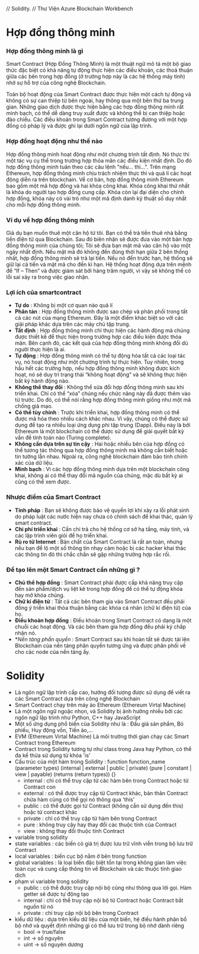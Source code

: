 // Solidity.
// Thư Viện Azure Blockchain Workbench

# Hợp đồng thông minh

### Hợp đồng thông minh là gì

Smart Contract (Hợp Đồng Thông Minh) là một thuật ngữ mô tả một bộ giao thức đặc biệt có khả năng tự động thực hiện các điều khoản, các thoả thuận giữa các bên trong hợp đồng (ở trường hợp này là các hệ thống máy tính) nhờ sự hỗ trợ của công nghệ Blockchain.

Toàn bộ hoạt động của Smart Contract được thực hiện một cách tự động và không có sự can thiệp từ bên ngoài, hay thông qua một bên thứ ba trung gian. Những giao dịch được thực hiện bằng các hợp đồng thông minh rất minh bạch, có thể dễ dàng truy xuất được và không thể bị can thiệp hoặc đảo chiều. Các điều khoản trong Smart Contract tương đương với một hợp đồng có pháp lý và được ghi lại dưới ngôn ngữ của lập trình.

### Hợp đồng hoạt động như thế nào

Hợp đồng thông minh hoạt động như một chương trình tất định. Nó thực thi một tác vụ cụ thể trong trường hợp thỏa mãn các điều kiện nhất định. Do đó hợp đồng thông minh tuân theo các câu lệnh "nếu... thì...". Trên mạng Ethereum, hợp đồng thông minh chịu trách nhiệm thực thi và quả lí các hoạt động diễn ra trên blockchain. Về cơ bản, hợp đồng thông minh Ethereum bao gồm một mã hợp đồng và hai khóa công khai. Khóa công khai thứ nhất là khóa do người tạo hợp đồng cung cấp. Khóa còn lại đại diện cho chính hợp đồng, khóa này có vài trò như một mã định danh kỹ thuật số duy nhất cho mỗi hợp đồng thông minh.

### Ví dụ về hợp đồng thông minh

Giả dụ bạn muốn thuê một căn hộ từ tôi. Bạn có thể trả tiền thuê nhà bằng tiền điện tử qua Blockchain. Sau đó biên nhận sẽ được đưa vào một bản hợp đồng thông minh của chúng tôi; Tôi sẽ đưa bạn mật mã vào căn hộ vào một ngày nhất định. Nếu mật mã đó không đến đúng thời hạn giữa 2 bên thống nhất, hợp đồng thông minh sẽ trả lại tiền. Nếu nó đến trước hạn, hệ thống sẽ giữ lại cả tiền và mật mã cho đến kì hạn. Hệ thống hoạt động dựa trên mệnh đề “If – Then” và được giám sát bởi hàng trăm người, vì vậy sẽ không thể có lỗi sai xảy ra trong việc giao nhận.

### Lợi ích của smartcontract

- **Tự do** : Không bị một cơ quan nào quả lí
- **Phân tán** : Hợp đồng thông minh được sao chép và phân phối trong tất cả các nút của mạng Ethereum. Đây là một điểm khác biệt so với các giải pháp khác dựa trên các máy chủ tập trung.
- **Tất định** : Hợp đồng thông minh chỉ thực hiện các hành động mà chúng được thiết kế để thực hiện trong trường hợp các điều kiện được thỏa mãn. Bên cạnh đó, các kết quả của hợp đồng thông minh không đổi dù người thực hiện là ai.
- **Tự động** : Hợp đồng thông minh có thể tự động hóa tất cả các loại tác vụ, nó hoạt động như một chương trình tự thực hiện. Tuy nhiên, trong hầu hết các trường hợp, nếu hợp đồng thông minh không được kích hoạt, nó sẽ duy trì trạng thái “không hoạt động” và sẽ không thực hiện bất kỳ hành động nào.
- **Không thể thay đổi** : Không thể sửa đổi hợp đồng thông minh sau khi triển khai. Chỉ có thể “xóa” chúng nếu chức năng này đã được thêm vào từ trước. Do đó, có thể nói rằng hợp đồng thông minh giống như một mã chống giả mạo.
- **Có thể tùy chỉnh** : Trước khi triển khai, hợp đồng thông minh có thể được mã hóa theo nhiều cách khác nhau. Vì vậy, chúng có thể được sử dụng để tạo ra nhiều loại ứng dụng phi tập trung (Dapp). Điều này là bởi Ethereum là một blockchain có thể được sử dụng để giải quyết bất kỳ vấn đề tính toán nào (Turing complete).
- **Không cần dựa trên sự tin cậy** : Hai hoặc nhiều bên của hợp đồng có thể tương tác thông qua hợp đồng thông minh mà không cần biết hoặc tin tưởng lẫn nhau. Ngoài ra, công nghệ blockchain đảm bảo tính chính xác của dữ liệu.
- **Minh bạch** : Vì các hợp đồng thông minh dựa trên một blockchain công khai, không ai có thể thay đổi mã nguồn của chúng, mặc dù bất kỳ ai cũng có thể xem được.

### Nhược điểm của Smart Contract

- **Tính pháp** : Bạn sẽ không được bảo vệ quyền lợi khi xảy ra lỗi phát sinh do pháp luật các nước hiện nay chưa có chính sách để khai thác, quản lý smart contract.
- **Chi phí triển khai** : Cần chi trả cho hệ thống cơ sở hạ tầng, máy tính, và các lập trình viên giỏi để họ triển khai.
- **Rủ ro từ Internet** : Bản chất của Smart Contract là rất an toàn, nhưng nếu bạn để lộ một số thông tin nhạy cảm hoặc bị các hacker khai thác các thông tin đó thì chắc chắn sẽ gặp những trường hợp rắc rối.

### Để tạo lên một Smart Contract cần những gì ?

- **Chủ thể hợp đồng** : Smart Contract phải được cấp khả năng truy cập đến sản phẩm/dịch vụ liệt kê trong hợp đồng để có thể tự động khóa hay mở khóa chúng.
- **Chữ kí điện tử** : Tất cả các bên tham gia vào Smart Contract đều phải đồng ý triển khai thỏa thuận bằng các khóa cá nhân (chữ kí điện tử) của họ.
- **Điều khoản hợp đồng** : Điều khoản trong Smart Contract có dạng là một chuỗi các hoạt động. Và các bên tham gia hợp đồng đều phải ký chấp nhận nó.
- \*_Nền tảng phần quyền_ : Smart Contract sau khi hoàn tất sẽ được tải lên Blockchain của nền tảng phân quyền tương ứng và được phân phối về cho các node của nền tảng ấy.

# Solidity

- Là ngôn ngữ lập trình cấp cao, hướng đối tượng được sử dụng để viết ra các Smart Contract dựa trên công nghệ Blockchain
- Smart Contract chạy trên máy ảo Ethereum (Ethereum Virtal Machine)
- Là một ngôn ngữ ngoặc nhọn, và Solidity bị ảnh hưởng nhiều bởi các ngôn ngữ lập trình như Python, C++ hay JavaScript
- Một số ứng dụng phổ biến của Solidity như là : Đấu giá sản phẩm, Bỏ phiếu, Huy động vốn, Tiền ảo,...
- EVM (Ethereum Virtal Machine) Là môi trường thời gian chạy các Smart Contract trong Ethereum
- Contract trong Solidity tương tự như class trong Java hay Python, có thể đa kế thừa sử dụng từ khóa 'is'
- Cấu trúc của một hàm trong Solidity : function function_name (parameter types) (internal | external | public | private) (pure | constant | view | payable) (returns (return types)) {}
  - internal : chỉ có thể truy cập từ các hàm bên trong Contract hoặc từ Contract con
  - external : có thể được truy cập từ Contract khác, bản thân Contract chứa hàm cũng có thể gọi nó thông qua 'this'
  - public : có thể được gọi từ Contract (không cần sử dụng đến this) hoặc từ contract khác
  - private : chỉ có thể truy cập từ hàm bên trong Contract
  - pure : không truy cậy hay thay đổi các thuộc tính của Contract
  - view : không thay đổi thuộc tính Contract
 - variable trong solidity 
  - state variables : các biến có giá trị được lưu trữ vĩnh viễn trong bộ lưu trữ Contract
  - local variables : biến cục bộ nằm ở bên trong function
  - global variables : là loại biến đặc biệt tồn tại trong không gian làm việc toàn cục và cung cấp thông tin về Blockchain và các thuộc tính giao dịch 
- phạm vi variable trong solidity
  - public : có thể được truy cập nội bộ cũng như thông qua lời gọi. Hàm getter sẽ được tự động tạo
  - internal : chỉ có thể truy cập nội bộ từ Contract hoặc Contract bắt nguồn từ nó
  - private : chỉ truy cập nội bộ bên trong Contract
- kiểu dữ liệu : dựa trên kiểu dữ liệu của một biến, hệ điều hành phân bổ bộ nhớ và quyết định những gì có thể lưu trữ trong bộ nhớ dành riêng
  - bool -> true/false
  - int -> số nguyên
  - uint -> số nguyên dương  
